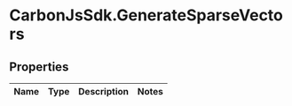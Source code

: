 # CarbonJsSdk.GenerateSparseVectors

## Properties

Name | Type | Description | Notes
------------ | ------------- | ------------- | -------------


